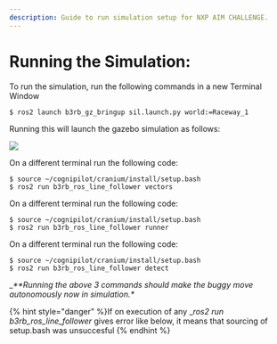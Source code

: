```yaml
---
description: Guide to run simulation setup for NXP AIM CHALLENGE.
---
```

# Running the Simulation:

To run the simulation, run the following commands in a new Terminal Window


```
$ ros2 launch b3rb_gz_bringup sil.launch.py world:=Raceway_1
```

Running this will launch the gazebo simulation as follows:

![](<.gitbook/assets/AIM_S2/gazebo_up_1.png>)

On a different terminal run the following code:

```
$ source ~/cognipilot/cranium/install/setup.bash
$ ros2 run b3rb_ros_line_follower vectors
```

On a different terminal run the following code:

```
$ source ~/cognipilot/cranium/install/setup.bash
$ ros2 run b3rb_ros_line_follower runner
```

On a different terminal run the following code:

```
$ source ~/cognipilot/cranium/install/setup.bash
$ ros2 run b3rb_ros_line_follower detect
```

__**Running the above 3 commands should make the buggy move autonomously now in simulation.*_

{% hint style="danger" %}If on execution of any __ros2 run b3rb_ros_line_follower_ gives error like below, it means that sourcing of setup.bash was unsuccesful
{% endhint %}
